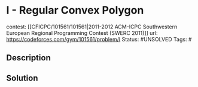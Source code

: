 # I - Regular Convex Polygon

contest: [[CFICPC/101561/101561|2011-2012 ACM-ICPC Southwestern European Regional Programming Contest (SWERC 2011)]]
url: https://codeforces.com/gym/101561/problem/I
Status: #UNSOLVED
Tags: #

## Description

## Solution

